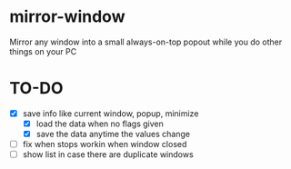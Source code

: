 # mirror-window
Mirror any window into a small always-on-top popout while you do other things on your PC

# TO-DO
- [x] save info like current window, popup, minimize
  - [x] load the data when no flags given
  - [x] save the data anytime the values change  
- [ ] fix when stops workin when window closed
- [ ] show list in case there are duplicate windows